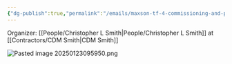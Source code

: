 ```yaml
---
{"dg-publish":true,"permalink":"/emails/maxson-tf-4-commissioning-and-plant-operations/","noteIcon":"","created":"2025-05-20T10:31:33.014-05:00"}
---
```



Organizer: [[People/Christopher L Smith\|People/Christopher L Smith]] at [[Contractors/CDM Smith\|CDM Smith]]

![Pasted image 20250123095950.png](/img/user/Pasted%20image%2020250123095950.png)